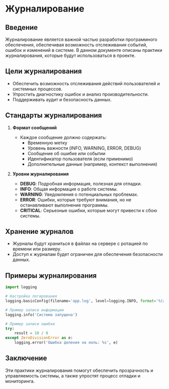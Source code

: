 # Журналирование

## Введение
Журналирование является важной частью разработки программного обеспечения, обеспечивая возможность отслеживания событий, ошибок и изменений в системе. В данном документе описаны практики журналирования, которые будут использоваться в проекте.

## Цели журналирования
- Обеспечить возможность отслеживания действий пользователей и системных процессов.
- Упростить диагностику ошибок и анализ производительности.
- Поддерживать аудит и безопасность данных.

## Стандарты журналирования
1. **Формат сообщений**
   - Каждое сообщение должно содержать:
     - Временную метку
     - Уровень важности (INFO, WARNING, ERROR, DEBUG)
     - Сообщение об ошибке или событии
     - Идентификатор пользователя (если применимо)
     - Дополнительные данные (например, контекст выполнения)

2. **Уровни журналирования**
   - **DEBUG**: Подробная информация, полезная для отладки.
   - **INFO**: Общая информация о работе системы.
   - **WARNING**: Уведомления о потенциальных проблемах.
   - **ERROR**: Ошибки, которые требуют внимания, но не останавливают выполнение программы.
   - **CRITICAL**: Серьезные ошибки, которые могут привести к сбою системы.

## Хранение журналов
- Журналы будут храниться в файлах на сервере с ротацией по времени или размеру.
- Доступ к журналам будет ограничен для обеспечения безопасности данных.

## Примеры журналирования
```python
import logging

# Настройка логирования
logging.basicConfig(filename='app.log', level=logging.INFO, format='%(asctime)s - %(levelname)s - %(message)s')

# Пример записи информации
logging.info('Система запущена')

# Пример записи ошибки
try:
    result = 10 / 0
except ZeroDivisionError as e:
    logging.error('Ошибка деления на ноль: %s', e)
```

## Заключение
Эти практики журналирования помогут обеспечить прозрачность и управляемость системы, а также упростят процесс отладки и мониторинга.